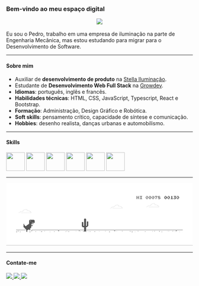 ### Bem-vindo ao meu espaço digital

<p align="center"><img width=50% src="https://wompampsupport.azureedge.net/fetchimage?siteId=7575&v=2&jpgQuality=100&width=700&url=https%3A%2F%2Fi.kym-cdn.com%2Fentries%2Ficons%2Ffacebook%2F000%2F021%2F807%2Fig9OoyenpxqdCQyABmOQBZDI0duHk2QZZmWg2Hxd4ro.jpg"></p>

Eu sou o Pedro, trabalho em uma empresa de iluminação na parte de Engenharia Mecânica, mas estou estudando para migrar para o Desenvolvimento de Software.

<hr>

#### Sobre mim

- Auxiliar de **desenvolvimento de produto** na [Stella Iluminação](https://stella.com.br/).
- Estudante de **Desenvolvimento Web Full Stack** na [Growdev](https://www.growdev.com.br/).
- **Idiomas**: português, inglês e francês.
- **Habilidades técnicas**: HTML, CSS, JavaScript, Typescript, React e Bootstrap.
- **Formação**: Administração, Design Gráfico e Robótica.
- **Soft skills**: pensamento crítico, capacidade de síntese e comunicação.
- **Hobbies**: desenho realista, danças urbanas e automobilismo.

<hr>

#### Skills

<div style="display: inline">
  <img width="50" height="50" src="https://cdn.jsdelivr.net/gh/devicons/devicon@latest/icons/html5/html5-original.svg" />
  <img width="50" height="50" src="https://cdn.jsdelivr.net/gh/devicons/devicon@latest/icons/css3/css3-original.svg" />
  <img width="50" height="50" src="https://cdn.jsdelivr.net/gh/devicons/devicon@latest/icons/javascript/javascript-original.svg" />
  <img width="50" height="50" src="https://img.icons8.com/?size=100&id=wpZmKzk11AzJ&format=png&color=000000" />
  <img width="50" height="50" src="https://img.icons8.com/?size=100&id=wPohyHO_qO1a&format=png&color=000000" />
  <img width="50" height="50" src="https://cdn.jsdelivr.net/gh/devicons/devicon@latest/icons/bootstrap/bootstrap-original.svg" />
</div>

<hr>

![Dino](https://raw.githubusercontent.com/arjunMee/arjunMee/master/dino.gif?token=AQWYXGQBQLHFPDHPO7E2UOLAUYRTI)

<hr>

#### Contate-me

<div style="display: inline" align= "center">
  <a href="https://wa.me/5551986008003" target="_blank">
    <img width"50" height"50" src="https://img.shields.io/badge/WhatsApp-25D366?style=for-the-badge&logo=whatsapp&logoColor=white" />
  </a>
  <a href="https://www.linkedin.com/in/pedro-feld/" target="_blank">
    <img width"50" height"50" src="https://img.shields.io/badge/LinkedIn-0077B5?style=for-the-badge&logo=linkedin&logoColor=white" />
  </a>
   <a href="mailto:pedro.gael.feld@gmail.com" target="_blank">
    <img width"50" height"50" src="https://img.shields.io/badge/Gmail-D14836?style=for-the-badge&logo=gmail&logoColor=white" />
  </a>
</div>
